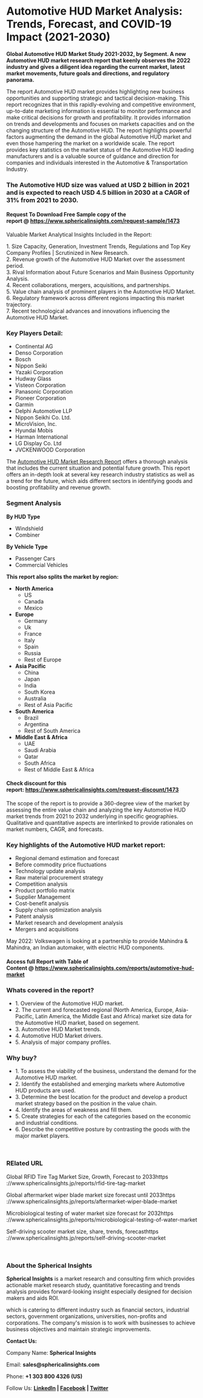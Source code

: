 <h1>Automotive HUD Market Analysis: Trends, Forecast, and COVID-19 Impact (2021-2030)</h1>
<div class="content-body__detail">
<section id="section_0" class="entry fr-view">
<p><strong>Global Automotive HUD Market Study 2021-2032, by Segment. A new Automotive HUD market research report that keenly observes the 2022 industry and gives a diligent idea regarding the current market, latest market movements, future goals and directions, and regulatory panorama.</strong></p>
<p>The report Automotive HUD market provides highlighting new business opportunities and supporting strategic and tactical decision-making. This report recognizes that in this rapidly-evolving and competitive environment, up-to-date marketing information is essential to monitor performance and make critical decisions for growth and profitability. It provides information on trends and developments and focuses on markets capacities and on the changing structure of the Automotive HUD. The report highlights powerful factors augmenting the demand in the global Automotive HUD market and even those hampering the market on a worldwide scale. The report provides key statistics on the market status of the Automotive HUD leading manufacturers and is a valuable source of guidance and direction for companies and individuals interested in the Automotive &amp; Transportation Industry.</p>
<h3>The Automotive HUD size was valued at USD 2 billion in 2021 and is expected to reach USD 4.5 billion in 2030 at a CAGR of 31% from 2021 to 2030.</h3>
<h4>Request To Download Free Sample copy of the report&nbsp;@&nbsp;<a href="https://www.sphericalinsights.com/request-sample/1473" target="_blank" rel="nofollow">https://www.sphericalinsights.com/request-sample/1473</a></h4>
<p>Valuable Market Analytical Insights Included in the Report:</p>
<p>1. Size Capacity, Generation, Investment Trends, Regulations and Top Key Company Profiles | Scrutinized in New Research.<br />2. Revenue growth of the Automotive HUD Market over the assessment period.<br />3. Rival Information about Future Scenarios and Main Business Opportunity Analysis.<br />4. Recent collaborations, mergers, acquisitions, and partnerships.<br />5. Value chain analysis of prominent players in the Automotive HUD Market.<br />6. Regulatory framework across different regions impacting this market trajectory.<br />7. Recent technological advances and innovations influencing the Automotive HUD Market.</p>
<h3><strong>Key Players Detail:</strong></h3>
<ul>
<li>Continental AG</li>
<li>Denso Corporation</li>
<li>Bosch</li>
<li>Nippon Seiki</li>
<li>Yazaki Corporation</li>
<li>Hudway Glass</li>
<li>Visteon Corporation</li>
<li>Panasonic Corporation</li>
<li>Pioneer Corporation</li>
<li>Garmin</li>
<li>Delphi Automotive LLP</li>
<li>Nippon Seikhi Co. Ltd.</li>
<li>MicroVision, Inc.</li>
<li>Hyundai Mobis</li>
<li>Harman International</li>
<li>LG Display Co. Ltd</li>
<li>JVCKENWOOD Corporation</li>
</ul>
<p>The&nbsp;<a href="https://www.sphericalinsights.com/request-sample/1473" target="_blank" rel="nofollow">Automotive HUD Market Research Report</a>&nbsp;offers a thorough analysis that includes the current situation and potential future growth. This report offers an in-depth look at several key research industry statistics as well as a trend for the future, which aids different sectors in identifying goods and boosting profitability and revenue growth.</p>
<h3><strong>Segment Analysis</strong></h3>
<p><strong>By HUD Type</strong></p>
<ul>
<li>Windshield</li>
<li>Combiner</li>
</ul>
<p><strong>By Vehicle Type</strong></p>
<ul>
<li>Passenger Cars</li>
<li>Commercial Vehicles</li>
</ul>
<p><strong>This report also splits the market by region:</strong></p>
<ul>
<li><strong>North America</strong>
<ul>
<li>US</li>
<li>Canada</li>
<li>Mexico</li>
</ul>
</li>
<li><strong>Europe</strong>
<ul>
<li>Germany</li>
<li>Uk</li>
<li>France</li>
<li>Italy</li>
<li>Spain</li>
<li>Russia</li>
<li>Rest of Europe</li>
</ul>
</li>
<li><strong>Asia Pacific</strong>
<ul>
<li>China</li>
<li>Japan</li>
<li>India</li>
<li>South Korea</li>
<li>Australia</li>
<li>Rest of Asia Pacific</li>
</ul>
</li>
<li><strong>South America</strong>
<ul>
<li>Brazil</li>
<li>Argentina</li>
<li>Rest of South America</li>
</ul>
</li>
<li><strong>Middle East &amp; Africa</strong>
<ul>
<li>UAE</li>
<li>Saudi Arabia</li>
<li>Qatar</li>
<li>South Africa</li>
<li>Rest of Middle East &amp; Africa</li>
</ul>
</li>
</ul>
<h4>Check discount for this report:&nbsp;<a href="https://www.sphericalinsights.com/request-sample/1473" target="_blank" rel="nofollow">https://www.sphericalinsights.com/request-discount/1473</a></h4>
<p>The scope of the report is to provide a 360-degree view of the market by assessing the entire value chain and analyzing the key Automotive HUD market trends from 2021 to 2032 underlying in specific geographies. Qualitative and quantitative aspects are interlinked to provide rationales on market numbers, CAGR, and forecasts.</p>
<h3><strong>Key highlights of the Automotive HUD market report:</strong></h3>
<ul>
<li>Regional demand estimation and forecast</li>
<li>Before commodity price fluctuations</li>
<li>Technology update analysis</li>
<li>Raw material procurement strategy</li>
<li>Competition analysis</li>
<li>Product portfolio matrix</li>
<li>Supplier Management</li>
<li>Cost-benefit analysis</li>
<li>Supply chain optimization analysis</li>
<li>Patent analysis</li>
<li>Market research and development analysis</li>
<li>Mergers and acquisitions</li>
</ul>
<p>May 2022: Volkswagen is looking at a partnership to provide Mahindra &amp; Mahindra, an Indian automaker, with electric HUD components.</p>
<h4>Access full Report with Table of Content&nbsp;@&nbsp;<a href="https://www.sphericalinsights.com/reports/automotive-hud-market" target="_blank" rel="nofollow">https://www.sphericalinsights.com/reports/automotive-hud-market</a></h4>
<h3><strong>Whats covered in the report?</strong></h3>
<ul>
<li>1. Overview of the Automotive HUD market.</li>
<li>2. The current and forecasted regional (North America, Europe, Asia-Pacific, Latin America, the Middle East and Africa) market size data for the Automotive HUD market, based on segement.</li>
<li>3. Automotive HUD Market trends.</li>
<li>4. Automotive HUD Market drivers.</li>
<li>5. Analysis of major company profiles.</li>
</ul>
<h3><strong>Why buy?</strong></h3>
<ul>
<li>1. To assess the viability of the business, understand the demand for the Automotive HUD market.</li>
<li>2. Identify the established and emerging markets where Automotive HUD products are used.</li>
<li>3. Determine the best location for the product and develop a product market strategy based on the position in the value chain.</li>
<li>4. Identify the areas of weakness and fill them.</li>
<li>5. Create strategies for each of the categories based on the economic and industrial conditions.</li>
<li>6. Describe the competitive posture by contrasting the goods with the major market players.</li>
</ul>
<p>&nbsp;</p>
<h3><strong>RElated URL</strong></h3>
<p>Global RFID Tire Tag Market Size, Growth, Forecast to 2033https<br />://www.sphericalinsights.jp/reports/rfid-tire-tag-market</p>
<p>Global aftermarket wiper blade market size forecast until 2033https<br />://www.sphericalinsights.jp/reports/aftermarket-wiper-blade-market</p>
<p>Microbiological testing of water market size forecast for 2032https<br />://www.sphericalinsights.jp/reports/microbiological-testing-of-water-market</p>
<p>Self-driving scooter market size, share, trends, forecasthttps<br />://www.sphericalinsights.jp/reports/self-driving-scooter-market</p>
<p>&nbsp;</p>
<h3><strong>About the Spherical Insights</strong></h3>
<p><strong>Spherical Insights</strong>&nbsp;is a market research and consulting firm which provides actionable market research study, quantitative forecasting and trends analysis provides forward-looking insight especially designed for decision makers and aids ROI.</p>
<p>which is catering to different industry such as financial sectors, industrial sectors, government organizations, universities, non-profits and corporations. The company's mission is to work with businesses to achieve business objectives and maintain strategic improvements.</p>
<p><strong>Contact Us:</strong></p>
<p>Company Name:&nbsp;<strong>Spherical Insights</strong></p>
<p>Email:&nbsp;<strong>sales@sphericalinsights.com</strong></p>
<p>Phone:&nbsp;<strong>+1 303 800 4326 (US)</strong></p>
<p>Follow Us:&nbsp;<strong><a href="https://www.linkedin.com/company/spherical-insight/" rel="nofollow"><u>LinkedIn</u></a>&nbsp;|&nbsp;<a href="https://www.facebook.com/sphericalinsights22" rel="nofollow"><u>Facebook</u></a>&nbsp;|&nbsp;<a href="https://twitter.com/SInsights_US" rel="nofollow"><u>Twitter</u></a></strong></p>
<small></small>
<div class="clear">&nbsp;</div>
</section>
</div>
<p>&nbsp;</p>
